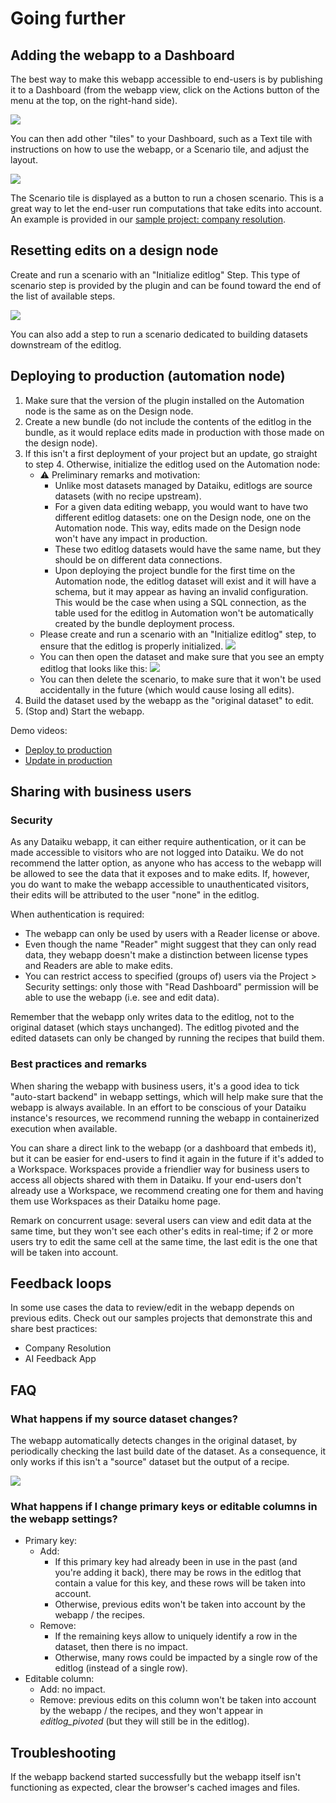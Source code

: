 # Going further

## Adding the webapp to a Dashboard

The best way to make this webapp accessible to end-users is by publishing it to a Dashboard (from the webapp view, click on the Actions button of the menu at the top, on the right-hand side).

![](publish_dashboard.png)

You can then add other "tiles" to your Dashboard, such as a Text tile with instructions on how to use the webapp, or a Scenario tile, and adjust the layout.

![](dashboard_edit.png)

The Scenario tile is displayed as a button to run a chosen scenario. This is a great way to let the end-user run computations that take edits into account. An example is provided in our [sample project: company resolution](sample-project-company-resolution).

## Resetting edits on a design node

Create and run a scenario with an "Initialize editlog" Step. This type of scenario step is provided by the plugin and can be found toward the end of the list of available steps.

![](scenario_initialize_editlog.png)

You can also add a step to run a scenario dedicated to building datasets downstream of the editlog.

## Deploying to production (automation node)

1. Make sure that the version of the plugin installed on the Automation node is the same as on the Design node.
2. Create a new bundle (do not include the contents of the editlog in the bundle, as it would replace edits made in production with those made on the design node).
3. If this isn't a first deployment of your project but an update, go straight to step 4. Otherwise, initialize the editlog used on the Automation node:
   * ⚠️ Preliminary remarks and motivation:
     * Unlike most datasets managed by Dataiku, editlogs are source datasets (with no recipe upstream).
     * For a given data editing webapp, you would want to have two different editlog datasets: one on the Design node, one on the Automation node. This way, edits made on the Design node won't have any impact in production.
     * These two editlog datasets would have the same name, but they should be on different data connections.
     * Upon deploying the project bundle for the first time on the Automation node, the editlog dataset will exist and it will have a schema, but it may appear as having an invalid configuration. This would be the case when using a SQL connection, as the table used for the editlog in Automation won't be automatically created by the bundle deployment process.
   * Please create and run a scenario with an "Initialize editlog" step, to ensure that the editlog is properly initialized. ![](scenario_step.png)
   * You can then open the dataset and make sure that you see an empty editlog that looks like this: ![](empty_editlog.png)
   * You can then delete the scenario, to make sure that it won't be used accidentally in the future (which would cause losing all edits).
4. Build the dataset used by the webapp as the "original dataset" to edit.
5. (Stop and) Start the webapp.

Demo videos:
* [Deploy to production](https://www.loom.com/share/e47c5d09871741c48062e3547108bb39)
* [Update in production](https://www.loom.com/share/8b806a65e50a4406b9ec3d4a31495205)

## Sharing with business users

### Security

As any Dataiku webapp, it can either require authentication, or it can be made accessible to visitors who are not logged into Dataiku. We do not recommend the latter option, as anyone who has access to the webapp will be allowed to see the data that it exposes and to make edits. If, however, you do want to make the webapp accessible to unauthenticated visitors, their edits will be attributed to the user "none" in the editlog.

When authentication is required:

* The webapp can only be used by users with a Reader license or above.
* Even though the name "Reader" might suggest that they can only read data, they webapp doesn't make a distinction between license types and Readers are able to make edits.
* You can restrict access to specified (groups of) users via the Project > Security settings: only those with "Read Dashboard" permission will be able to use the webapp (i.e. see and edit data).

Remember that the webapp only writes data to the editlog, not to the original dataset (which stays unchanged). The editlog pivoted and the edited datasets can only be changed by running the recipes that build them.

### Best practices and remarks

When sharing the webapp with business users, it's a good idea to tick "auto-start backend" in webapp settings, which will help make sure that the webapp is always available. In an effort to be conscious of your Dataiku instance's resources, we recommend running the webapp in containerized execution when available.

You can share a direct link to the webapp (or a dashboard that embeds it), but it can be easier for end-users to find it again in the future if it's added to a Workspace. Workspaces provide a friendlier way for business users to access all objects shared with them in Dataiku. If your end-users don't already use a Workspace, we recommend creating one for them and having them use Workspaces as their Dataiku home page.

Remark on concurrent usage: several users can view and edit data at the same time, but they won't see each other's edits in real-time; if 2 or more users try to edit the same cell at the same time, the last edit is the one that will be taken into account.

## Feedback loops

In some use cases the data to review/edit in the webapp depends on previous edits. Check out our samples projects that demonstrate this and share best practices:

* Company Resolution
* AI Feedback App

## FAQ

### What happens if my source dataset changes?

The webapp automatically detects changes in the original dataset, by periodically checking the last build date of the dataset. As a consequence, it only works if this isn't a "source" dataset but the output of a recipe.

![](refresh_data.png)

### What happens if I change primary keys or editable columns in the webapp settings?

* Primary key:
  * Add:
    * If this primary key had already been in use in the past (and you're adding it back), there may be rows in the editlog that contain a value for this key, and these rows will be taken into account.
    * Otherwise, previous edits won't be taken into account by the webapp / the recipes.
  * Remove:
    * If the remaining keys allow to uniquely identify a row in the dataset, then there is no impact.
    * Otherwise, many rows could be impacted by a single row of the editlog (instead of a single row).
* Editable column:
  * Add: no impact.
  * Remove: previous edits on this column won't be taken into account by the webapp / the recipes, and they won't appear in _editlog\_pivoted_ (but they will still be in the editlog).

## Troubleshooting

If the webapp backend started successfully but the webapp itself isn't functioning as expected, clear the browser's cached images and files.
